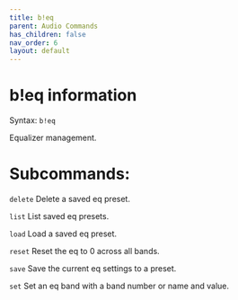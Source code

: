 ```yaml
---
title: b!eq
parent: Audio Commands
has_children: false
nav_order: 6
layout: default
---
```


# b!eq information
Syntax: `b!eq`

Equalizer management.

# Subcommands:
`delete` Delete a saved eq preset.

`list` List saved eq presets.

`load` Load a saved eq preset.

`reset` Reset the eq to 0 across all bands.

`save` Save the current eq settings to a preset.

`set` Set an eq band with a band number or name and value.
